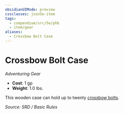 ```yaml
---
obsidianUIMode: preview
cssclasses: json5e-item
tags:
  - compendium/src/5e/phb
  - item/gear
aliases:
  - Crossbow Bolt Case
---
```

# Crossbow Bolt Case
*Adventuring Gear*  

- **Cost**: 1 gp
- **Weight**: 1.0 lbs.

This wooden case can hold up to twenty [crossbow bolts](compendium/items/crossbow-bolt.md).

*Source: SRD / Basic Rules*